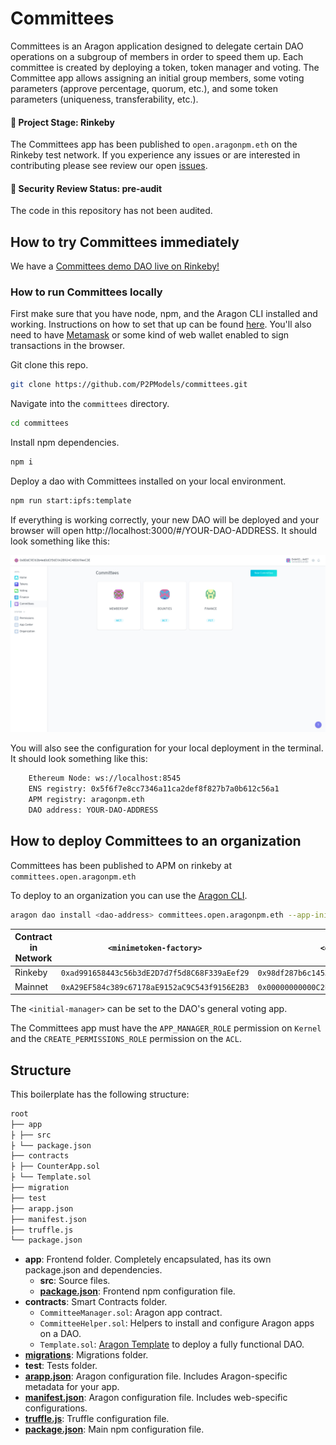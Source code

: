 # Committees

Committees is an Aragon application designed to delegate certain DAO operations on a subgroup of members in order to speed them up. Each committee is created by deploying a token, token manager and voting. The Committee app allows assigning an initial group members, some voting parameters (approve percentage, quorum, etc.), and some token parameters (uniqueness, transferability, etc.).

#### 🐲 Project Stage: Rinkeby

The Committees app has been published to `open.aragonpm.eth` on the Rinkeby test network. If you experience any issues or are interested in contributing please see review our open [issues](https://github.com/p2pmodels/committees/issues).

#### 🚨 Security Review Status: pre-audit

The code in this repository has not been audited.

## How to try Committees immediately

We have a [Committees demo DAO live on Rinkeby!](https://rinkeby.aragon.org/#/trycommittees/)

### How to run Committees locally

First make sure that you have node, npm, and the Aragon CLI installed and working. Instructions on how to set that up can be found [here](https://hack.aragon.org/docs/cli-intro.html). You'll also need to have [Metamask](https://metamask.io) or some kind of web wallet enabled to sign transactions in the browser.

Git clone this repo.

```sh
git clone https://github.com/P2PModels/committees.git
```

Navigate into the `committees` directory.

```sh
cd committees
```

Install npm dependencies.

```sh
npm i
```

Deploy a dao with Committees installed on your local environment.

```sh
npm run start:ipfs:template
```

If everything is working correctly, your new DAO will be deployed and your browser will open http://localhost:3000/#/YOUR-DAO-ADDRESS. It should look something like this:

![newly deployed dao with Committees](https://raw.githubusercontent.com/P2PModels/committees/master/app/public/meta/screenshot-1.png)

You will also see the configuration for your local deployment in the terminal. It should look something like this:

```sh
    Ethereum Node: ws://localhost:8545
    ENS registry: 0x5f6f7e8cc7346a11ca2def8f827b7a0b612c56a1
    APM registry: aragonpm.eth
    DAO address: YOUR-DAO-ADDRESS
```

## How to deploy Committees to an organization

Committees has been published to APM on rinkeby at `committees.open.aragonpm.eth`

To deploy to an organization you can use the [Aragon CLI](https://hack.aragon.org/docs/cli-intro.html).

```sh
aragon dao install <dao-address> committees.open.aragonpm.eth --app-init-args <minimetoken-factory> <ens-registry> <initial-manager>
```

| Contract in Network | `<minimetoken-factory>`                      | `<ens-registry>`                             |
|---------------------|----------------------------------------------|----------------------------------------------|
| Rinkeby             | `0xad991658443c56b3dE2D7d7f5d8C68F339aEef29` | `0x98df287b6c145399aaa709692c8d308357bc085d` |
| Mainnet             | `0xA29EF584c389c67178aE9152aC9C543f9156E2B3` | `0x00000000000C2E074eC69A0dFb2997BA6C7d2e1e` |

The `<initial-manager>` can be set to the DAO's general voting app.

The Committees app must have the `APP_MANAGER_ROLE` permission on `Kernel` and the `CREATE_PERMISSIONS_ROLE` permission on the `ACL`.

## Structure

This boilerplate has the following structure:

```md
root
├── app
├ ├── src
├ └── package.json
├── contracts
├ ├── CounterApp.sol
├ └── Template.sol
├── migration
├── test
├── arapp.json
├── manifest.json
├── truffle.js
└── package.json
```

- **app**: Frontend folder. Completely encapsulated, has its own package.json and dependencies.
  - **src**: Source files.
  - [**package.json**](https://docs.npmjs.com/creating-a-package-json-file): Frontend npm configuration file.
- **contracts**: Smart Contracts folder.
  - `CommitteeManager.sol`: Aragon app contract.
  - `CommitteeHelper.sol`: Helpers to install and configure Aragon apps on a DAO.
  - `Template.sol`: [Aragon Template](https://hack.aragon.org/docs/templates-intro) to deploy a fully functional DAO.
- [**migrations**](https://truffleframework.com/docs/truffle/getting-started/running-migrations): Migrations folder.
- **test**: Tests folder.
- [**arapp.json**](https://hack.aragon.org/docs/cli-global-confg#the-arappjson-file): Aragon configuration file. Includes Aragon-specific metadata for your app.
- [**manifest.json**](https://hack.aragon.org/docs/cli-global-confg#the-manifestjson-file): Aragon configuration file. Includes web-specific configurations.
- [**truffle.js**](https://truffleframework.com/docs/truffle/reference/configuration): Truffle configuration file.
- [**package.json**](https://docs.npmjs.com/creating-a-package-json-file): Main npm configuration file.
